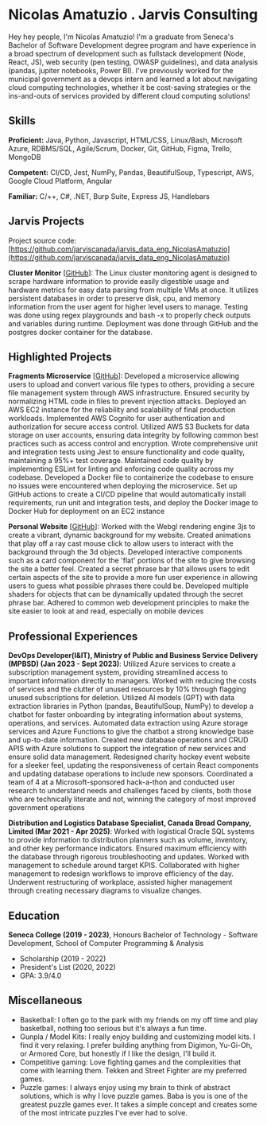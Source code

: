 # Nicolas Amatuzio . Jarvis Consulting

Hey hey people, I'm Nicolas Amatuzio! I'm a graduate from Seneca's Bachelor of Software Development degree program and have experience in a broad spectrum of development such as fullstack development (Node, React, JS), web security (pen testing, OWASP guidelines), and data analysis (pandas, jupiter notebooks, Power BI). I've previously worked for the municipal government as a devops intern and learned a lot about navigating cloud computing technologies, whether it be cost-saving strategies or the ins-and-outs of services provided by different cloud computing solutions!

## Skills

**Proficient:** Java, Python, Javascript, HTML/CSS, Linux/Bash, Microsoft Azure, RDBMS/SQL, Agile/Scrum, Docker, Git, GitHub, Figma, Trello, MongoDB

**Competent:** CI/CD, Jest, NumPy, Pandas, BeautifulSoup, Typescript, AWS, Google Cloud Platform, Angular

**Familiar:** C/++, C#, .NET, Burp Suite, Express JS, Handlebars

## Jarvis Projects

Project source code: [https://github.com/jarviscanada/jarvis_data_eng_NicolasAmatuzio](https://github.com/jarviscanada/jarvis_data_eng_NicolasAmatuzio)


**Cluster Monitor** [[GitHub](https://github.com/jarviscanada/jarvis_data_eng_NicolasAmatuzio/tree/master/linux_sql)]: The Linux cluster monitoring agent is designed to scrape hardware information to provide easily digestible usage and hardware metrics for easy data parsing from multiple VMs at once. It utilizes persistent databases in order to preserve disk, cpu, and memory information from the user agent for higher level users to manage. Testing was done using regex playgrounds and bash -x to properly check outputs and variables during runtime. Deployment was done through GitHub and the postgres docker container for the database.


## Highlighted Projects
**Fragments Microservice** [[GitHub](https://github.com/Namatuzio/fragments)]: Developed a microservice allowing users to upload and convert various file types to others, providing a secure file management system through AWS infrastructure. Ensured security by normalizing HTML code in files to prevent injection attacks. Deployed an AWS EC2 instance for the reliability and scalability of final production workloads. Implemented AWS Cognito for user authentication and authorization for secure access control. Utilized AWS S3 Buckets for data storage on user accounts, ensuring data integrity by following common best practices such as access control and encryption. Wrote comprehensive unit and integration tests using Jest to ensure functionality and code quality, maintaining a 95%+ test coverage. Maintained code quality by implementing ESLint for linting and enforcing code quality across my codebase. Developed a Docker file to containerize the codebase to ensure no issues were encountered when deploying the microservice. Set up GitHub actions to create a CI/CD pipeline that would automatically install requirements, run unit and integration tests, and deploy the Docker image to Docker Hub for deployment on an EC2 instance

**Personal Website** [[GitHub](https://namatuzio.github.io/)]: Worked with the Webgl rendering engine 3js to create a vibrant, dynamic background for my website. Created animations that play off a ray cast mouse click to allow users to interact with the background through the 3d objects. Developed interactive components such as a card component for the 'flat' portions of the site to give browsing the site a better feel. Created a secret phrase bar that allows users to edit certain aspects of the site to provide a more fun user experience in allowing users to guess what possible phrases there could be. Developed multiple shaders for objects that can be dynamically updated through the secret phrase bar. Adhered to common web development principles to make the  site easier to look at and read, especially on mobile devices


## Professional Experiences

**DevOps Developer(I&IT), Ministry of Public and Business Service Delivery (MPBSD) (Jan 2023 - Sept 2023)**: Utilized Azure services to create a subscription management system, providing streamlined access to important information directly to managers. Worked with reducing the costs of services and the clutter of unused resources by 10% through flagging unused subscriptions for deletion. Utilized AI models (GPT) with data extraction libraries in Python (pandas, BeautifulSoup, NumPy) to develop a chatbot for faster onboarding by integrating information about systems, operations, and services. 
 Automated data extraction using Azure storage services and Azure Functions to give the chatbot a strong knowledge base and up-to-date information. 
 Created new database operations and CRUD APIS with Azure solutions to support the integration of new services and ensure solid data management. 
 Redesigned charity hockey event website for a sleeker feel, updating the responsiveness of certain React components and updating database operations to include new sponsors. 
 Coordinated a team of 4 at a Microsoft-sponsored hack-a-thon and conducted user research to understand needs and challenges faced by clients, both those who are technically literate and not, winning the category of most improved government operations 

**Distribution and Logistics Database Specialist, Canada Bread Company, Limited (Mar 2021 - Apr 2025)**: Worked with logistical Oracle SQL systems to provide information to distribution planners such as volume, inventory, and other key performance indicators. Ensured maximum efficiency with the database through rigorous troubleshooting and updates. Worked with management to schedule around target KPIS. Collaborated with higher management to redesign workflows to improve efficiency of the day. Underwent restructuring of workplace, assisted higher management through creating necessary diagrams to visualize changes. 


## Education
**Seneca College (2019 - 2023)**, Honours Bachelor of Technology - Software Development, School of Computer Programming & Analysis
- Scholarship (2019 - 2022)
- President's List (2020, 2022)
- GPA: 3.9/4.0


## Miscellaneous
- Basketball: I often go to the park with my friends on my off time and play basketball, nothing too serious but it's always a fun time.
- Gunpla / Model Kits: I really enjoy building and customizing model kits. I find it very relaxing. I prefer building anything from Digimon, Yu-Gi-Oh, or Armored Core, but honestly if I like the design, I'll build it.
- Competitive gaming: Love fighting games and the complexities that come with learning them. Tekken and Street Fighter are my preferred games.
- Puzzle games: I always enjoy using my brain to think of abstract solutions, which is why I love puzzle games. Baba is you is one of the greatest puzzle games ever. It takes a simple concept and creates some of the most intricate puzzles I've ever had to solve.